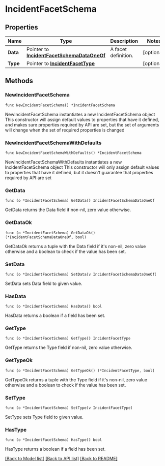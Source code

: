# IncidentFacetSchema

## Properties

Name | Type | Description | Notes
------------ | ------------- | ------------- | -------------
**Data** | Pointer to [**IncidentFacetSchemaDataOneOf**](IncidentFacetSchemaDataOneOf.md) | A facet definition. | [optional] 
**Type** | Pointer to [**IncidentFacetType**](IncidentFacetType.md) |  | [optional] 

## Methods

### NewIncidentFacetSchema

`func NewIncidentFacetSchema() *IncidentFacetSchema`

NewIncidentFacetSchema instantiates a new IncidentFacetSchema object
This constructor will assign default values to properties that have it defined,
and makes sure properties required by API are set, but the set of arguments
will change when the set of required properties is changed

### NewIncidentFacetSchemaWithDefaults

`func NewIncidentFacetSchemaWithDefaults() *IncidentFacetSchema`

NewIncidentFacetSchemaWithDefaults instantiates a new IncidentFacetSchema object
This constructor will only assign default values to properties that have it defined,
but it doesn't guarantee that properties required by API are set

### GetData

`func (o *IncidentFacetSchema) GetData() IncidentFacetSchemaDataOneOf`

GetData returns the Data field if non-nil, zero value otherwise.

### GetDataOk

`func (o *IncidentFacetSchema) GetDataOk() (*IncidentFacetSchemaDataOneOf, bool)`

GetDataOk returns a tuple with the Data field if it's non-nil, zero value otherwise
and a boolean to check if the value has been set.

### SetData

`func (o *IncidentFacetSchema) SetData(v IncidentFacetSchemaDataOneOf)`

SetData sets Data field to given value.

### HasData

`func (o *IncidentFacetSchema) HasData() bool`

HasData returns a boolean if a field has been set.

### GetType

`func (o *IncidentFacetSchema) GetType() IncidentFacetType`

GetType returns the Type field if non-nil, zero value otherwise.

### GetTypeOk

`func (o *IncidentFacetSchema) GetTypeOk() (*IncidentFacetType, bool)`

GetTypeOk returns a tuple with the Type field if it's non-nil, zero value otherwise
and a boolean to check if the value has been set.

### SetType

`func (o *IncidentFacetSchema) SetType(v IncidentFacetType)`

SetType sets Type field to given value.

### HasType

`func (o *IncidentFacetSchema) HasType() bool`

HasType returns a boolean if a field has been set.


[[Back to Model list]](../README.md#documentation-for-models) [[Back to API list]](../README.md#documentation-for-api-endpoints) [[Back to README]](../README.md)



